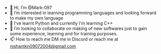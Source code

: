 - 👋 Hi, I’m @Mark-097
- 👀 I’m interested in learning programming languages and looking forward to make my own language
- 🌱 I’ve learnt Python and currently I'm learning C++
- 💞️ I’m looking to collaborate on making of new softwares just to gain some experience, learning and for training purposes.
- 📫 How to reach me DM me in Discord or reach me at nishantkn09072004@gmail.com

<!---
Mark-097/Mark-097 is a ✨ special ✨ repository because its `README.md` (this file) appears on your GitHub profile.
You can click the Preview link to take a look at your changes.
--->
